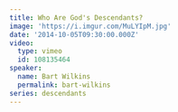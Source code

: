 ```yaml
---
title: Who Are God's Descendants?
image: 'https://i.imgur.com/MuLYIpM.jpg'
date: '2014-10-05T09:30:00.000Z'
video:
  type: vimeo
  id: 108135464
speaker:
  name: Bart Wilkins
  permalink: bart-wilkins
series: descendants
---
```


